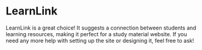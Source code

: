 # LearnLink
LearnLink is a great choice! It suggests a connection between students and learning resources, making it perfect for a study material website. If you need any more help with setting up the site or designing it, feel free to ask!

